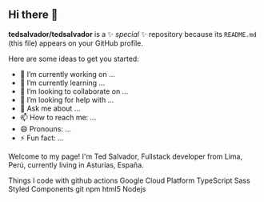 ## Hi there 👋


**tedsalvador/tedsalvador** is a ✨ _special_ ✨ repository because its `README.md` (this file) appears on your GitHub profile.

Here are some ideas to get you started:

- 🔭 I’m currently working on ...
- 🌱 I’m currently learning ...
- 👯 I’m looking to collaborate on ...
- 🤔 I’m looking for help with ...
- 💬 Ask me about ...
- 📫 How to reach me: ...
- 😄 Pronouns: ...
- ⚡ Fun fact: ...

Welcome to my page!
I'm Ted Salvador, Fullstack developer from  Lima, Perú, currently living in  Asturias, España.

Things I code with
github actions Google Cloud Platform TypeScript Sass Styled Components git npm html5 Nodejs
